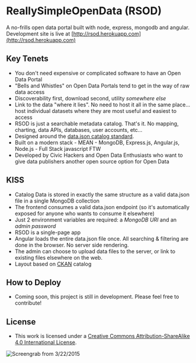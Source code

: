 # ReallySimpleOpenData (RSOD)
A no-frills open data portal built with node, express, mongodb and angular.  
Development site is live at [http://rsod.herokuapp.com](http://rsod.herokuapp.com)

## Key Tenets
- You don't need expensive or complicated software to have an Open Data Portal
- "Bells and Whistles" on Open Data Portals tend to get in the way of raw data access
- Discoverability first, download second, utility *somewhere else*
- Link to the data "where it lies".  No need to host it all in the same place... host individual datasets where they are most useful and easiest to access
- RSOD is just a searchable metadata catalog.  That's it.  No mapping, charting, data APIs, databases, user accounts, etc... 
- Designed around the [data.json catalog standard](https://project-open-data.cio.gov/catalog/#machine-readable-format).  
- Built on a modern stack - MEAN - MongoDB, Express.js, Angular.js, Node.js - Full Stack javascript FTW
- Developed by Civic Hackers and Open Data Enthusiasts who want to give data publishers another open source option for Open Data

## KISS
- Catalog Data is stored in exactly the same structure as a valid data.json file in a single MongoDB collection
- The frontend consumes a valid data.json endpoint (so it's automatically exposed for anyone who wants to consume it elsewhere)
- Just 2 environment variables are required: a *MongoDB URI* and an *admin password*
- RSOD is a single-page app 
- Angular loads the entire data.json file once.  All searching & filtering are done in the browser. No server side rendering.
- The admin can choose to upload data files to the server, or link to existing files elsewhere on the web.
- Layout based on [CKAN](http://ckan.org/) catalog

## How to Deploy
- Coming soon, this project is still in development.  Please feel free to contribute!

## License 
- This work is licensed under a [Creative Commons Attribution-ShareAlike 4.0 International License](http://creativecommons.org/licenses/by-sa/4.0/).

![Screengrab from 3/22/2015](https://www.evernote.com/shard/s288/sh/20e054d9-7be1-45d4-ba91-1f4ef8ff9c99/0e7c0b2642bb84c54120d71d6bd03abf/res/361e3f67-8776-4af1-beac-323fad687799/skitch.png?resizeSmall&width=832)
